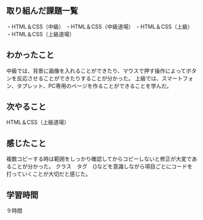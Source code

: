 ## 取り組んだ課題一覧
・HTML＆CSS（中級）
・HTML＆CSS（中級道場）
・HTML＆CSS（上級）
・HTML＆CSS（上級道場）
## わかったこと
中級では、背景に画像を入れることができたり、マウスで押す操作によってボタンを反応させることができたりすることが分かった。
上級では、スマートフォン、タプレット、PC専用のページを作ることができることを学んだ。
## 次やること
HTML＆CSS（上級道場）
## 感じたこと
複数コピーする時は範囲をしっかり確認してからコピーしないと修正が大変であることが分かった。
クラス　タグ　{}などを意識しながら項目ごとにコードを打っていくことが大切だと感じた。
## 学習時間
９時間
